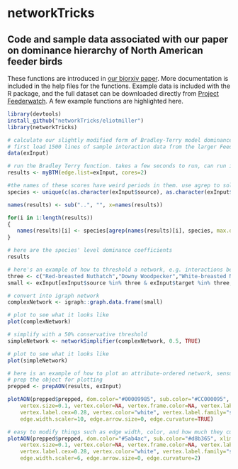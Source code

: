 # networkTricks
## Code and sample data associated with our paper on dominance hierarchy of North American feeder birds

These functions are introduced in [our biorxiv paper](http://biorxiv.org/content/early/2017/01/30/104133). More documentation is included in the help files for the functions. Example data is included with the R package, and the full dataset can be downloaded directly from [Project Feederwatch](http://feederwatch.org). A few example functions are highlighted here.

```r
library(devtools)
install_github("networkTricks/eliotmiller")
library(networkTricks)

# calculate our slightly modified form of Bradley-Terry model dominance coefficients.
# first load 1500 lines of sample interaction data from the larger FeederWatch dataset.
data(exInput)

# run the Bradley Terry function. takes a few seconds to run, can run in parallel.
results <- myBTM(edge.list=exInput, cores=2)

#the names of these scores have weird periods in them. use agrep to solve
species <- unique(c(as.character(exInput$source), as.character(exInput$target)))

names(results) <- sub("..", "", x=names(results))

for(i in 1:length(results))
{
   names(results)[i] <- species[agrep(names(results)[i], species, max.distance=0.1)]
}

# here are the species' level dominance coefficients
results

# here's an example of how to threshold a network, e.g. interactions between three species.
three <- c("Red-breasted Nuthatch","Downy Woodpecker","White-breasted Nuthatch")
small <- exInput[exInput$source %in% three & exInput$target %in% three,]

# convert into igraph network
complexNetwork <- igraph::graph.data.frame(small)

# plot to see what it looks like
plot(complexNetwork)

# simplify with a 50% conservative threshold
simpleNetwork <- networkSimplifier(complexNetwork, 0.5, TRUE)

# plot to see what it looks like
plot(simpleNetwork)

# here is an example of how to plot an attribute-ordered network, sensu [Hobson et al. (2015)](https://academic.oup.com/cz/article/61/1/55/1792913/The-effect-of-social-context-and-social-scale-on?searchresult=1). 
# prep the object for plotting
prepped <- prepAON(results, exInput)

plotAON(prepped$prepped, dom.color="#00009985", sub.color="#CC000095", xlim=c(-1,-0.8),
	vertex.size=0.1, vertex.color=NA, vertex.frame.color=NA, vertex.label.color="black",
	vertex.label.cex=0.28, vertex.color="white", vertex.label.family="sans",
	edge.width.scaler=10, edge.arrow.size=0, edge.curvature=TRUE)

# easy to modify things such as edge width, color, and how much they curve
plotAON(prepped$prepped, dom.color="#5ab4ac", sub.color="#d8b365", xlim=c(-1,-0.8),
	vertex.size=0.1, vertex.color=NA, vertex.frame.color=NA, vertex.label.color="black",
	vertex.label.cex=0.28, vertex.color="white", vertex.label.family="sans",
	edge.width.scaler=6, edge.arrow.size=0, edge.curvature=2)
